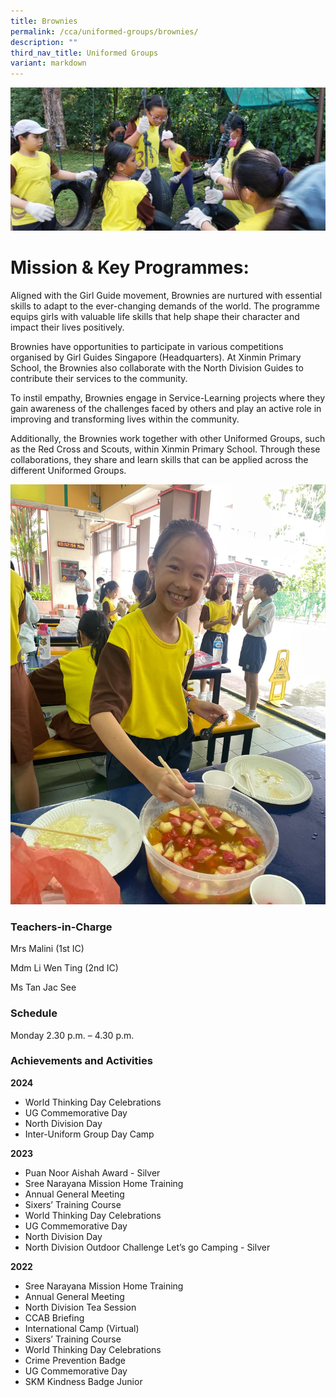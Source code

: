 ```yaml
---
title: Brownies
permalink: /cca/uniformed-groups/brownies/
description: ""
third_nav_title: Uniformed Groups
variant: markdown
---
```


![](/images/Brownies_Photo_1.png)
# **Mission & Key Programmes:**

Aligned with the Girl Guide movement, Brownies are nurtured with essential skills to adapt to the ever-changing demands of the world. The programme equips girls with valuable life skills that help shape their character and impact their lives positively.

Brownies have opportunities to participate in various competitions organised by Girl Guides Singapore (Headquarters). At Xinmin Primary School, the Brownies also collaborate with the North Division Guides to contribute their services to the community.

To instil empathy, Brownies engage in Service-Learning projects where they gain awareness of the challenges faced by others and play an active role in improving and transforming lives within the community.

Additionally, the Brownies work together with other Uniformed Groups, such as the Red Cross and Scouts, within Xinmin Primary School. Through these collaborations, they share and learn skills that can be applied across the different Uniformed Groups.

![](/images/Brownies__new_.jpg)

### Teachers-in-Charge

Mrs Malini (1st IC)

Mdm Li Wen Ting (2nd IC)

Ms Tan Jac See


### Schedule

Monday 2.30 p.m. – 4.30 p.m.

### Achievements and Activities

**2024**

* World Thinking Day Celebrations
* UG Commemorative Day
* North Division Day
* Inter-Uniform Group Day Camp

**2023**

* Puan Noor Aishah Award - Silver
* Sree Narayana Mission Home Training
* Annual General Meeting
* Sixers’ Training Course
* World Thinking Day Celebrations
* UG Commemorative Day
* North Division Day
* North Division Outdoor Challenge Let’s go Camping - Silver

**2022**

* Sree Narayana Mission Home Training
* Annual General Meeting
* North Division Tea Session
* CCAB Briefing
* International Camp (Virtual)
*  Sixers’ Training Course
*  World Thinking Day Celebrations
*  Crime Prevention Badge
*  UG Commemorative Day
*  SKM Kindness Badge Junior